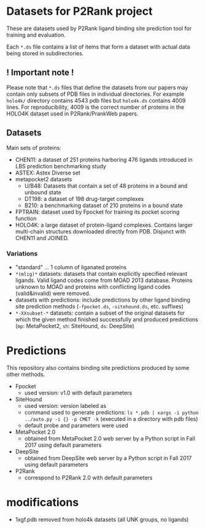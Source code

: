 
# Datasets for P2Rank project

These are datasets used by P2Rank ligand binding site prediction tool for training and evaluation.

Each `*.ds` file contains a list of items that form a dataset with actual data being stored in subdirectories.

## ! Important note !

Please note that `*.ds` files that define the datasets from our papers may contain only subsets of PDB files in individual directories. For example `holo4k/` directory contains 4543 pdb files but `holo4k.ds` contains 4009 lines. For reproducibility, 4009 is the correct number of proteins in the HOLO4K dataset used in P2Rank/PrankWeb papers. 


## Datasets

Main sets of proteins:

* CHEN11: a dataset of 251 proteins harboring 476 ligands introduced in LBS prediction benchmarking study
* ASTEX: Astex Diverse set
* metapocket2 datasets
    - U/B48: Datasets that contain a set of 48 proteins in a bound and unbound state
    - DT198: a dataset of 198 drug-target complexes
    - B210: a benchmarking dataset of 210 proteins in a bound state
* FPTRAIN: dataset used by Fpocket for training its pocket scoring function
* HOLO4K: a large dataset of protein-ligand complexes. Contains larger multi-chain structures downloaded directly from PDB. Disjunct with CHEN11 and JOINED. 

### Variations 
* "standard" ... 1 column of liganated proteins 
* `*(mlig)*` datasets: datasets that contain explicitly specified relevant ligands. Valid ligand codes come from MOAD 2013 database. Proteins unknown to MOAD and proteins with conflicting ligand codes (valid&invalid) were removed. 
* datasets with predictions: include predictions by other ligand binding site prediction methods
(`-fpocket.ds`, `-sitehound.ds`, etc. suffixes)  
* `*-XXsubset-*` datasets: contain a subset of the original datasets for which the given method finished successfully and produced predictions (`mp`:
MetaPocket2, `sh`: SiteHound, `ds`: DeepSite)


# Predictions
This repository also contains binding site predictions produced by some other methods.

* Fpocket 
    - used version: v1.0 with default parameters
* SiteHound
    - used version: version labeled as  
    - command used to generate predictions: `ls *.pdb | xargs -i python ../auto.py -i {} -p CMET -k` (executed in a directory with pdb files)
    - default probe and parameters were used
* MetaPocket 2.0 
    - obtained from MetaPocket 2.0 web server by a Python script in Fall 2017 using default parameters
* DeepSite
    - obtained from DeepSite web server by a Python script in Fall 2017 using default parameters
* P2Rank
    - correspond to P2Rank 2.0 with default parameters

# modifications

* 1xgf.pdb removed from holo4k datasets (all UNK groups, no ligands)
